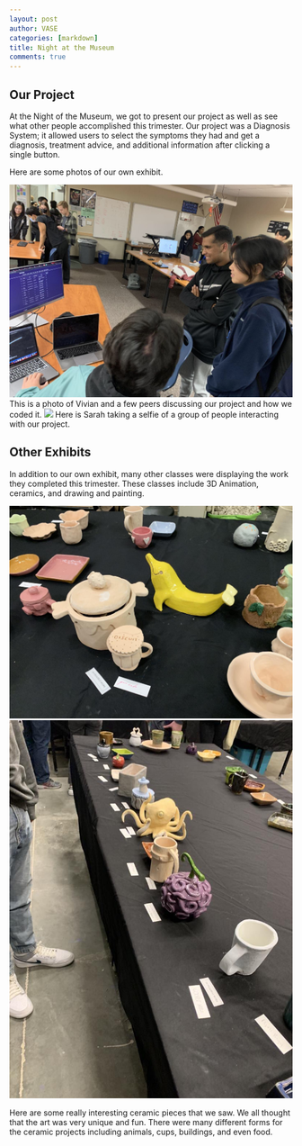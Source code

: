```yaml
---
layout: post
author: VASE
categories: [markdown]
title: Night at the Museum
comments: true
---
```


## Our Project
At the Night of the Museum, we got to present our project as well as see what other people accomplished this trimester. Our project was a Diagnosis System; it allowed users to select the symptoms they had and get a diagnosis, treatment advice, and additional information after clicking a single button. 

Here are some photos of our own exhibit. 

<img src ="https://github.com/vivianknee/VaseProject/blob/master/images/vivian.jpg?raw=true">
This is a photo of Vivian and a few peers discussing our project and how we coded it.

<img src ="https://github.com/vivianknee/VaseProject/blob/master/images/love.jpg?raw=true">
Here is Sarah taking a selfie of a group of people interacting with our project.

## Other Exhibits
In addition to our own exhibit, many other classes were displaying the work they completed this trimester. These classes include 3D Animation, ceramics, and drawing and painting.

<img src ="https://github.com/vivianknee/VaseProject/blob/master/images/ceramic.jpg?raw=true">

<img src ="https://github.com/vivianknee/VaseProject/blob/master/images/ceramic2.jpg?raw=true">

Here are some really interesting ceramic pieces that we saw. We all thought that the art was very unique and fun. There were many different forms for the ceramic projects including animals, cups, buildings, and even food.